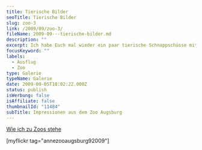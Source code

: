 ```yaml
---
title: Tierische Bilder
seoTitle: Tierische Bilder
slug: zoo-3
link: /2009/09/zoo-3/
fileName: 2009-09---tierische-bilder.md
description: ""
excerpt: Ich habe Euch mal wieder ein paar tierische Schnappschüsse mitgebracht.
focusKeyword: ""
labels:
  - Ausflug
  - Zoo
type: Galerie
typeName: Galerie
date: 2009-09-05T18:02:22.000Z
status: publish
isWerbung: false
isAffiliate: false
thumbnailId: "11484"
subTitle: Impressionen aus dem Zoo Augsburg
---
```


<a href="http://cardamonchai.com/2015/04/wie-ich-zu-zoos-stehe/">Wie ich zu Zoos
stehe</a>

[myflickr tag="annezooaugsburg92009"]
